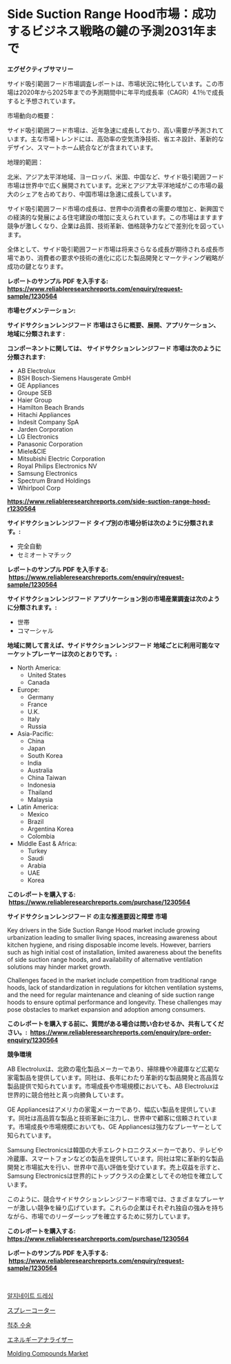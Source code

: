 <p><h1>Side Suction Range Hood市場：成功するビジネス戦略の鍵の予測2031年まで</h1></p><p><strong>エグゼクティブサマリー</strong></p>
<p><p>サイド吸引範囲フード市場調査レポートは、市場状況に特化しています。この市場は2020年から2025年までの予測期間中に年平均成長率（CAGR）4.1％で成長すると予想されています。</p><p>市場動向の概要：</p><p>サイド吸引範囲フード市場は、近年急速に成長しており、高い需要が予測されています。主な市場トレンドには、高効率の空気清浄技術、省エネ設計、革新的なデザイン、スマートホーム統合などが含まれています。</p><p>地理的範囲：</p><p>北米、アジア太平洋地域、ヨーロッパ、米国、中国など、サイド吸引範囲フード市場は世界中で広く展開されています。北米とアジア太平洋地域がこの市場の最大のシェアを占めており、中国市場は急速に成長しています。</p><p>サイド吸引範囲フード市場の成長は、世界中の消費者の需要の増加と、新興国での経済的な発展による住宅建設の増加に支えられています。この市場はますます競争が激しくなり、企業は品質、技術革新、価格競争力などで差別化を図っています。</p><p>全体として、サイド吸引範囲フード市場は将来さらなる成長が期待される成長市場であり、消費者の要求や技術の進化に応じた製品開発とマーケティング戦略が成功の鍵となります。</p></p>
<p><strong>レポートのサンプル PDF を入手する: <a href="https://www.reliableresearchreports.com/enquiry/request-sample/1230564">https://www.reliableresearchreports.com/enquiry/request-sample/1230564</a></strong></p>
<p><strong>市場セグメンテーション:</strong></p>
<p><strong> サイドサクションレンジフード 市場はさらに概要、展開、アプリケーション、地域に分類されます :</strong></p>
<p><strong>コンポーネントに関しては、 サイドサクションレンジフード 市場は次のように分類されます: &nbsp;</strong></p>
<p><ul><li>AB Electrolux</li><li>BSH Bosch-Siemens Hausgerate GmbH</li><li>GE Appliances</li><li>Groupe SEB</li><li>Haier Group</li><li>Hamilton Beach Brands</li><li>Hitachi Appliances</li><li>Indesit Company SpA</li><li>Jarden Corporation</li><li>LG Electronics</li><li>Panasonic Corporation</li><li>Miele&CIE</li><li>Mitsubishi Electric Corporation</li><li>Royal Philips Electronics NV</li><li>Samsung Electronics</li><li>Spectrum Brand Holdings</li><li>Whirlpool Corp</li></ul></p>
<p><strong><a href="https://www.reliableresearchreports.com/side-suction-range-hood-r1230564">https://www.reliableresearchreports.com/side-suction-range-hood-r1230564</a></strong></p>
<p><strong> サイドサクションレンジフード タイプ別の市場分析は次のように分類されます。:</strong></p>
<p><ul><li>完全自動</li><li>セミオートマチック</li></ul></p>
<p><strong>レポートのサンプル PDF を入手する: &nbsp;<a href="https://www.reliableresearchreports.com/enquiry/request-sample/1230564">https://www.reliableresearchreports.com/enquiry/request-sample/1230564</a></strong></p>
<p><strong> サイドサクションレンジフード アプリケーション別の市場産業調査は次のように分類されます。:</strong></p>
<p><ul><li>世帯</li><li>コマーシャル</li></ul></p>
<p><strong>地域に関して言えば、サイドサクションレンジフード 地域ごとに利用可能なマーケットプレーヤーは次のとおりです。:</strong></p>
<p><ul>
    <li>
        North America:
        <ul>
            <li>United States</li>
            <li>Canada</li>
        </ul>
    </li>
    <li>
        Europe:
        <ul>
            <li>Germany</li>
            <li>France</li>
            <li>U.K.</li>
            <li>Italy</li>
            <li>Russia</li>
        </ul>
    </li>
    <li>
        Asia-Pacific:
        <ul>
            <li>China</li>
            <li>Japan</li>
            <li>South Korea</li>
            <li>India</li>
            <li>Australia</li>
            <li>China Taiwan</li>
            <li>Indonesia</li>
            <li>Thailand</li>
            <li>Malaysia</li>
        </ul>
    </li>
    <li>
        Latin America:
        <ul>
            <li>Mexico</li>
            <li>Brazil</li>
            <li>Argentina Korea</li>
            <li>Colombia</li>
        </ul>
    </li>
    <li>
        Middle East & Africa:
        <ul>
            <li>Turkey</li>
            <li>Saudi</li>
            <li>Arabia</li>
            <li>UAE</li>
            <li>Korea</li>
        </ul>
    </li>
    </ul></p>
<p><strong>このレポートを購入する: &nbsp;<a href="https://www.reliableresearchreports.com/purchase/1230564">https://www.reliableresearchreports.com/purchase/1230564</a></strong></p>
<p><strong>サイドサクションレンジフード の主な推進要因と障壁 市場</strong></p>
<p><p>Key drivers in the Side Suction Range Hood market include growing urbanization leading to smaller living spaces, increasing awareness about kitchen hygiene, and rising disposable income levels. However, barriers such as high initial cost of installation, limited awareness about the benefits of side suction range hoods, and availability of alternative ventilation solutions may hinder market growth.</p><p>Challenges faced in the market include competition from traditional range hoods, lack of standardization in regulations for kitchen ventilation systems, and the need for regular maintenance and cleaning of side suction range hoods to ensure optimal performance and longevity. These challenges may pose obstacles to market expansion and adoption among consumers.</p></p>
<p><strong>このレポートを購入する前に、質問がある場合は問い合わせるか、共有してください。:&nbsp; <a href="https://www.reliableresearchreports.com/enquiry/pre-order-enquiry/1230564">https://www.reliableresearchreports.com/enquiry/pre-order-enquiry/1230564</a></strong></p>
<p><strong>競争環境</strong></p>
<p><p>AB Electroluxは、北欧の電化製品メーカーであり、掃除機や冷蔵庫など広範な家電製品を提供しています。同社は、長年にわたり革新的な製品開発と高品質な製品提供で知られています。市場成長や市場規模においても、AB Electroluxは世界的に競合他社と真っ向勝負しています。</p><p>GE Appliancesはアメリカの家電メーカーであり、幅広い製品を提供しています。同社は高品質な製品と技術革新に注力し、世界中で顧客に信頼されています。市場成長や市場規模においても、GE Appliancesは強力なプレーヤーとして知られています。</p><p>Samsung Electronicsは韓国の大手エレクトロニクスメーカーであり、テレビや冷蔵庫、スマートフォンなどの製品を提供しています。同社は常に革新的な製品開発と市場拡大を行い、世界中で高い評価を受けています。売上収益を示すと、Samsung Electronicsは世界的にトップクラスの企業としてその地位を確立しています。</p><p>このように、競合サイドサクションレンジフード市場では、さまざまなプレーヤーが激しい競争を繰り広げています。これらの企業はそれぞれ独自の強みを持ちながら、市場でのリーダーシップを確立するために努力しています。</p></p>
<p><strong>このレポートを購入する: &nbsp; <a href="https://www.reliableresearchreports.com/purchase/1230564">https://www.reliableresearchreports.com/purchase/1230564</a></strong></p>
<p><strong>レポートのサンプル PDF を入手する: &nbsp;<a href="https://www.reliableresearchreports.com/enquiry/request-sample/1230564">https://www.reliableresearchreports.com/enquiry/request-sample/1230564</a></strong><strong></strong></p>
<p>&nbsp;</p>
<p><p><a href="https://medium.com/@arthuralety6767836754/%EC%95%8C%EC%A7%80%EB%84%A4%EC%9D%B4%ED%8A%B8-%EB%93%9C%EB%A0%88%EC%8B%B1-%EC%8B%9C%EC%9E%A5-%EC%A0%84%EB%A7%9D-%EC%82%B0%EC%97%85-%EA%B0%9C%EC%9A%94-%EB%B0%8F-%EC%98%88%EC%B8%A1-2024%EB%85%84%EB%B6%80%ED%84%B0-2031%EB%85%84%EA%B9%8C%EC%A7%80-3117dd7c1ba8">알지네이트 드레싱</a></p><p><a href="https://medium.com/@nairn_boy/%E3%82%B9%E3%83%97%E3%83%AC%E3%83%BC%E3%82%B3%E3%83%BC%E3%82%BF%E3%83%BC%E5%B8%82%E5%A0%B4-2031%E5%B9%B4%E3%81%BE%E3%81%A7%E3%81%AE%E3%83%88%E3%83%AC%E3%83%B3%E3%83%89-%E4%BA%88%E6%B8%AC-%E7%AB%B6%E4%BA%89%E5%88%86%E6%9E%90-06e6c14fae2e">スプレーコーター</a></p><p><a href="https://medium.com/@duculucescu2022/%EC%B2%99%EC%B6%94-%EC%88%98%EC%88%A0-%EC%8B%9C%EC%9E%A5-%EC%8B%9C%EC%9E%A5-cagr-%EC%8B%9C%EC%9E%A5-%EB%8F%99%ED%96%A5-%EB%B0%8F-%EC%84%B1%EC%9E%A5-%EC%A0%84%EB%9E%B5%EC%97%90-%EB%8C%80%ED%95%9C-%ED%86%B5%EC%B0%B0%EB%A0%A5-500b61857b36">척추 수술</a></p><p><a href="https://medium.com/@murraycod1929/2024%E5%B9%B4%E3%81%8B%E3%82%892031%E5%B9%B4%E3%81%BE%E3%81%A7%E3%81%AE%E6%9C%9F%E9%96%93%E3%81%AB%E4%BA%88%E6%B8%AC%E3%81%95%E3%82%8C%E3%82%8B%E3%82%A8%E3%83%8D%E3%83%AB%E3%82%AE%E3%83%BC%E3%82%A2%E3%83%8A%E3%83%A9%E3%82%A4%E3%82%B6%E3%83%BC%E5%B8%82%E5%A0%B4%E3%81%AE%E5%8B%95%E5%90%91%E3%81%A8%E5%B8%82%E5%A0%B4%E5%88%86%E6%9E%90-ae6fcae82d6a">エネルギーアナライザー</a></p><p><a href="https://www.linkedin.com/pulse/molding-compounds-market-size-2024-2031-global-industrial-qw7kf?trackingId=w5lx7WMrh481%2BQTfenBjsw%3D%3D">Molding Compounds Market</a></p></p>